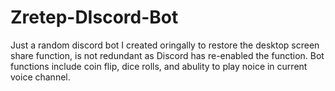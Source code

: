 # Zretep-DIscord-Bot
Just a random discord bot I created oringally to restore the desktop screen share function, is not redundant as Discord has re-enabled the function. Bot functions include coin flip, dice rolls, and abulity to play noice in current voice channel.
